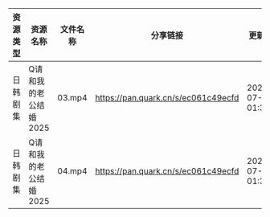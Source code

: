 | 资源类型 | 资源名称          | 文件名称   | 分享链接                                | 更新时间                |
| ---- | ------------- | ------ | ----------------------------------- | ------------------- |
| 日韩剧集 | Q请和我的老公结婚2025 | 03.mp4 | https://pan.quark.cn/s/ec061c49ecfd | 2025-07-04 01:30:56 |
| 日韩剧集 | Q请和我的老公结婚2025 | 04.mp4 | https://pan.quark.cn/s/ec061c49ecfd | 2025-07-04 01:30:59 |
